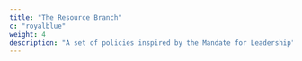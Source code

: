 ```yaml
---
title: "The Resource Branch"
c: "royalblue"
weight: 4
description: "A set of policies inspired by the Mandate for Leadership"
---
```


